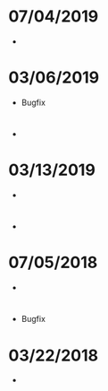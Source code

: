 # 07/04/2019

- 

# 03/06/2019

- Bugfix

# 

- 

# 03/13/2019

- 

# 

- 

# 07/05/2018

- 

# 

- Bugfix

# 03/22/2018

- 
